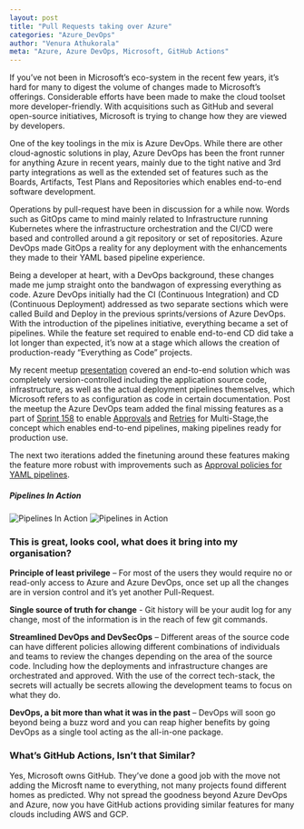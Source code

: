 ```yaml
---
layout: post
title: "Pull Requests taking over Azure"
categories: "Azure_DevOps"
author: "Venura Athukorala"
meta: "Azure, Azure DevOps, Microsoft, GitHub Actions"
---
```


If you’ve not been in Microsoft’s eco-system in the recent few years, it’s hard for many to digest the volume of changes made to Microsoft’s offerings. Considerable efforts have been made to make the cloud toolset more developer-friendly. With acquisitions such as GitHub and several open-source initiatives, Microsoft is trying to change how they are viewed by developers.

One of the key toolings in the mix is Azure DevOps. While there are other cloud-agnostic solutions in play, Azure DevOps has been the front runner for anything Azure in recent years, mainly due to the tight native and 3rd party integrations as well as the extended set of features such as the Boards, Artifacts, Test Plans and Repositories which enables end-to-end software development.

Operations by pull-request have been in discussion for a while now. Words such as GitOps came to mind mainly related to Infrastructure running Kubernetes where the infrastructure orchestration and the CI/CD were based and controlled around a git repository or set of repositories. Azure DevOps made GitOps a reality for any deployment with the enhancements they made to their YAML based pipeline experience.

Being a developer at heart, with a DevOps background, these changes made me jump straight onto the bandwagon of expressing everything as code. Azure DevOps initially had the CI (Continuous Integration) and CD (Continuous Deployment) addressed as two separate sections which were called Build and Deploy in the previous sprints/versions of Azure DevOps. With the introduction of the pipelines initiative, everything became a set of pipelines. While the feature set required to enable end-to-end CD did take a lot longer than expected, it’s now at a stage which allows the creation of production-ready “Everything as Code” projects.

My recent meetup [presentation](https://github.com/venura9/azure-devops-yaml) covered an end-to-end solution which was completely version-controlled including the application source code, infrastructure, as well as the actual deployment pipelines themselves, which Microsoft refers to as configuration as code in certain documentation. Post the meetup the Azure DevOps team added the final missing features as a part of [Sprint 158](https://docs.microsoft.com/en-us/azure/devops/release-notes/2019/sprint-158-update#enhancements-to-approvals-in-yaml-pipelines) to enable [Approvals](https://docs.microsoft.com/en-us/azure/devops/release-notes/2019/sprint-158-update#enhancements-to-approvals-in-yaml-pipelines) and [Retries](https://docs.microsoft.com/en-us/azure/devops/release-notes/2019/sprint-158-update#retry-failed-stages) for Multi-Stage,the concept which enables end-to-end pipelines, making pipelines ready for production use. 

The next two iterations added the finetuning around these features making the feature more robust with improvements such as [Approval policies for YAML pipelines](https://docs.microsoft.com/en-us/azure/devops/release-notes/2019/sprint-160-update#approval-policies-for-yaml-pipelines).
 

##### Pipelines In Action

![Pipelines In Action](https://venura9.github.io/assets/az-devops.png)
![Pipelines in Action](https://venura9.github.io/assets/az-devops-1.png)

### This is great, looks cool, what does it bring into my organisation?

**Principle of least privilege** – For most of the users they would require no or read-only access to Azure and Azure DevOps, once set up all the changes are in version control and it’s yet another Pull-Request.

**Single source of truth for change** - Git history will be your audit log for any change, most of the information is in the reach of few git commands.

**Streamlined DevOps and DevSecOps** – Different areas of the source code can have different policies allowing different combinations of individuals and teams to review the changes depending on the area of the source code. Including how the deployments and infrastructure changes are orchestrated and approved. With the use of the correct tech-stack, the secrets will actually be secrets allowing the development teams to focus on what they do.

**DevOps, a bit more than what it was in the past** – DevOps will soon go beyond being a buzz word and you can reap higher benefits by going DevOps as a single tool acting as the all-in-one package.

### What’s GitHub Actions, Isn’t that Similar?
Yes, Microsoft owns GitHub. They’ve done a good job with the move not adding the Microsft name to everything, not many projects found different homes as predicted. Why not spread the goodness beyond Azure DevOps and Azure, now you have GitHub actions providing similar features for many clouds including AWS and GCP.
